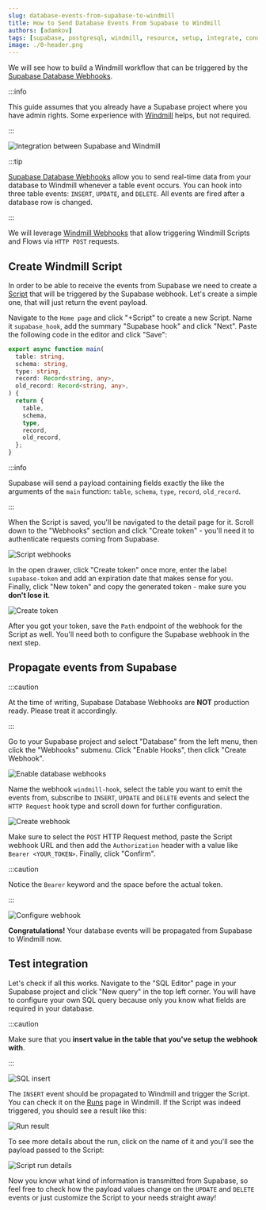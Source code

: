 ```yaml
---
slug: database-events-from-supabase-to-windmill
title: How to Send Database Events From Supabase to Windmill
authors: [adamkov]
tags: [supabase, postgresql, windmill, resource, setup, integrate, connect, v2]
image: ./0-header.png
---
```


We will see how to build a Windmill workflow that can be triggered by the
[Supabase Database Webhooks](https://supabase.com/docs/guides/database/webhooks).

<!--truncate-->

:::info

This guide assumes that you already have a Supabase project where you have admin
rights. Some experience with [Windmill](/docs/intro) helps, but not required.

:::

![Integration between Supabase and Windmill](./0-header.png "Connect Supabase with Windmill")

:::tip

[Supabase Database Webhooks][supabase-webhook] allow you to send real-time data
from your database to Windmill whenever a table event occurs. You can hook into
three table events: `INSERT`, `UPDATE`, and `DELETE`. All events are fired after
a database row is changed.

:::

We will leverage [Windmill Webhooks][docs-webhook] that allow triggering
Windmill Scripts and Flows via `HTTP POST` requests.

## Create Windmill Script

In order to be able to receive the events from Supabase we need to create a
[Script](/docs/getting_started/scripts_quickstart) that will be triggered by the Supabase webhook. Let's create a simple one, that will just return the event payload.

Navigate to the `Home page` and click "+Script" to create a new Script.
Name it `supabase_hook`, add the summary "Supabase hook" and click "Next". Paste
the following code in the editor and click "Save":

```typescript
export async function main(
  table: string,
  schema: string,
  type: string,
  record: Record<string, any>,
  old_record: Record<string, any>,
) {
  return {
    table,
    schema,
    type,
    record,
    old_record,
  };
}
```

:::info

Supabase will send a payload containing fields exactly the like the arguments of
the `main` function: `table`, `schema`, `type`, `record`, `old_record`.

:::

When the Script is saved, you'll be navigated to the detail page for it. Scroll
down to the "Webhooks" section and click "Create token" - you'll need it to
authenticate requests coming from Supabase.

![Script webhooks](./1-wm-hook.png)

In the open drawer, click "Create token" once more, enter the label
`supabase-token` and add an expiration date that makes sense for you. Finally,
click "New token" and copy the generated token - make sure you **don't lose
it**.

![Create token](./2-wm-token.png)

After you got your token, save the `Path` endpoint of the webhook for the Script
as well. You'll need both to configure the Supabase webhook in the next step.

## Propagate events from Supabase

:::caution

At the time of writing, Supabase Database Webhooks are **NOT** production ready.
Please treat it accordingly.

:::

Go to your Supabase project and select "Database" from the left menu, then click
the "Webhooks" submenu. Click "Enable Hooks", then click "Create Webhook".

![Enable database webhooks](./3-enable-db-hook.png)

Name the webhook `windmill-hook`, select the table you want to emit the events
from, subscribe to `INSERT`, `UPDATE` and `DELETE` events and select the
`HTTP Request` hook type and scroll down for further configuration.

![Create webhook](./4-create-db-hook.png)

Make sure to select the `POST` HTTP Request method, paste the Script webhook URL
and then add the `Authorization` header with a value like `Bearer <YOUR_TOKEN>`.
Finally, click "Confirm".

:::caution

Notice the `Bearer` keyword and the space before the actual token.

:::

![Configure webhook](./5-configure-db-hook.png)

**Congratulations!** Your database events will be propagated from Supabase to
Windmill now.

## Test integration

Let's check if all this works. Navigate to the "SQL Editor" page in your
Supabase project and click "New query" in the top left corner. You will have to
configure your own SQL query because only you know what fields are required in
your database.

:::caution

Make sure that you **insert value in the table that you've setup the webhook
with**.

:::

![SQL insert](./6-insert-query.png)

The `INSERT` event should be propagated to Windmill and trigger the Script. You
can check it on the [Runs](/docs/core_concepts/monitor_past_and_future_runs) page in Windmill. If the Script was indeed
triggered, you should see a result like this:

![Run result](./7-run-result.png)

To see more details about the run, click on the name of it and you'll see the
payload passed to the Script:

![Script run details](./8-run-details.png)

Now you know what kind of information is transmitted from Supabase, so feel free
to check how the payload values change on the `UPDATE` and `DELETE` events or
just customize the Script to your needs straight away!

<!-- Links -->

[wm-runs]: https://app.windmill.dev/runs
[supabase-webhook]: https://supabase.com/docs/guides/database/webhooks
[docs-webhook]: /docs/core_concepts/webhooks
